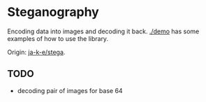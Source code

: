 # Steganography

Encoding data into images and decoding it back. [./demo](./demo/) has some examples of how to use the library.

Origin: [ja-k-e/stega](https://github.com/ja-k-e/stega).

## TODO

- decoding pair of images for base 64
